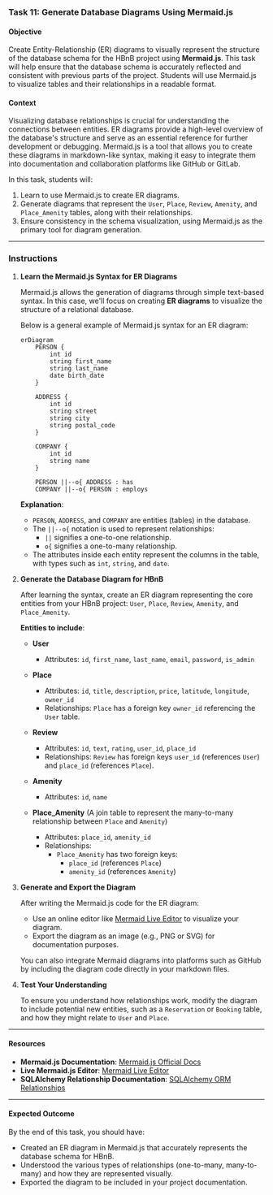 ### Task 11: Generate Database Diagrams Using Mermaid.js

#### Objective
Create Entity-Relationship (ER) diagrams to visually represent the structure of the database schema for the HBnB project using **Mermaid.js**. This task will help ensure that the database schema is accurately reflected and consistent with previous parts of the project. Students will use Mermaid.js to visualize tables and their relationships in a readable format.

#### Context
Visualizing database relationships is crucial for understanding the connections between entities. ER diagrams provide a high-level overview of the database's structure and serve as an essential reference for further development or debugging. Mermaid.js is a tool that allows you to create these diagrams in markdown-like syntax, making it easy to integrate them into documentation and collaboration platforms like GitHub or GitLab.

In this task, students will:
1. Learn to use Mermaid.js to create ER diagrams.
2. Generate diagrams that represent the `User`, `Place`, `Review`, `Amenity`, and `Place_Amenity` tables, along with their relationships.
3. Ensure consistency in the schema visualization, using Mermaid.js as the primary tool for diagram generation.

---

### Instructions

1. **Learn the Mermaid.js Syntax for ER Diagrams**

   Mermaid.js allows the generation of diagrams through simple text-based syntax. In this case, we'll focus on creating **ER diagrams** to visualize the structure of a relational database.
   
   Below is a general example of Mermaid.js syntax for an ER diagram:
   
   ```mermaid
   erDiagram
       PERSON {
           int id
           string first_name
           string last_name
           date birth_date
       }

       ADDRESS {
           int id
           string street
           string city
           string postal_code
       }

       COMPANY {
           int id
           string name
       }

       PERSON ||--o{ ADDRESS : has
       COMPANY ||--o{ PERSON : employs
   ```

   **Explanation**:
   - `PERSON`, `ADDRESS`, and `COMPANY` are entities (tables) in the database.
   - The `||--o{` notation is used to represent relationships:
     - `||` signifies a one-to-one relationship.
     - `o{` signifies a one-to-many relationship.
   - The attributes inside each entity represent the columns in the table, with types such as `int`, `string`, and `date`.

2. **Generate the Database Diagram for HBnB**

   After learning the syntax, create an ER diagram representing the core entities from your HBnB project: `User`, `Place`, `Review`, `Amenity`, and `Place_Amenity`.

   **Entities to include**:
   
   - **User**
     - Attributes: `id`, `first_name`, `last_name`, `email`, `password`, `is_admin`
   
   - **Place**
     - Attributes: `id`, `title`, `description`, `price`, `latitude`, `longitude`, `owner_id`
     - Relationships: `Place` has a foreign key `owner_id` referencing the `User` table.

   - **Review**
     - Attributes: `id`, `text`, `rating`, `user_id`, `place_id`
     - Relationships: `Review` has foreign keys `user_id` (references `User`) and `place_id` (references `Place`).
   
   - **Amenity**
     - Attributes: `id`, `name`
   
   - **Place_Amenity** (A join table to represent the many-to-many relationship between `Place` and `Amenity`)
     - Attributes: `place_id`, `amenity_id`
     - Relationships: 
       - `Place_Amenity` has two foreign keys:
         - `place_id` (references `Place`)
         - `amenity_id` (references `Amenity`)
   
3. **Generate and Export the Diagram**

   After writing the Mermaid.js code for the ER diagram:
   
   - Use an online editor like [Mermaid Live Editor](https://mermaid-js.github.io/mermaid-live-editor/) to visualize your diagram.
   - Export the diagram as an image (e.g., PNG or SVG) for documentation purposes.
   
   You can also integrate Mermaid diagrams into platforms such as GitHub by including the diagram code directly in your markdown files.

4. **Test Your Understanding**
   
   To ensure you understand how relationships work, modify the diagram to include potential new entities, such as a `Reservation` or `Booking` table, and how they might relate to `User` and `Place`.

---

#### Resources

- **Mermaid.js Documentation**: [Mermaid.js Official Docs](https://mermaid-js.github.io/mermaid/)
- **Live Mermaid.js Editor**: [Mermaid Live Editor](https://mermaid-js.github.io/mermaid-live-editor/)
- **SQLAlchemy Relationship Documentation**: [SQLAlchemy ORM Relationships](https://docs.sqlalchemy.org/en/20/orm/basic_relationships.html)

---

#### Expected Outcome

By the end of this task, you should have:

- Created an ER diagram in Mermaid.js that accurately represents the database schema for HBnB.
- Understood the various types of relationships (one-to-many, many-to-many) and how they are represented visually.
- Exported the diagram to be included in your project documentation.

